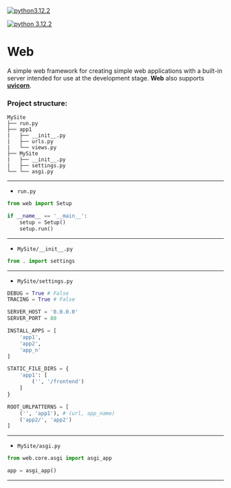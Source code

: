 [![python](https://www.python.org/static/favicon.ico)3.12.2](https://www.python.org/)

<p>
  <a href="https://www.python.org/">
    <img alt="python 3.12.2" src="https://www.python.org/static/favicon.ico">
  </a>
</p>


# **Web**  
A simple web framework for creating simple web applications with a built-in server intended for use at the development stage. __Web__ also supports [__uvicorn__](https://www.uvicorn.org/).  
### **Project structure:**  
```
MySite
├── run.py
├── app1
|   ├── __init__.py
|   ├── urls.py
|   └── views.py 
├── MySite
|   ├── __init__.py
|   ├── settings.py
└── └── asgi.py
```
---

- `run.py`
```python
from web import Setup

if __name__ == '__main__':
    setup = Setup()
    setup.run()
```
---

- `MySite/__init__.py`
```python
from . import settings
```
---

- `MySite/settings.py`
```python  
DEBUG = True # False
TRACING = True # False

SERVER_HOST = '0.0.0.0'
SERVER_PORT = 80

INSTALL_APPS = [
    'app1',
    'app2',
    'app_n'
]

STATIC_FILE_DIRS = {
    'app1': [
        ('', '/frontend')
    ]
}

ROOT_URLPATTERNS = [
    ('', 'app1'), # (url, app_name)
    ('app2/', 'app2') 
]
```
---

- `MySite/asgi.py`
```python  
from web.core.asgi import asgi_app

app = asgi_app()
```
---

